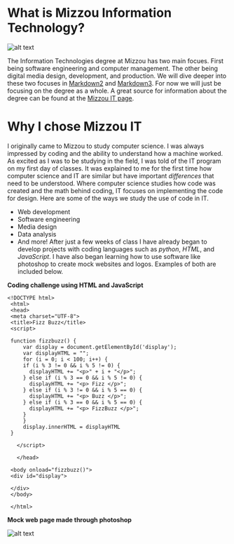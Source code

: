 # What is Mizzou Information Technology?

![alt text](https://showme.missouri.edu/wp-content/uploads/2020/07/Campus-Beauty-17.jpg)

The Information Technologies degree at Mizzou has two main focues. First being software engineering and computer management. The other being digital media design, development, and production. We will dive deeper into these two focuses in [Markdown2](https://github.com/jakesimpkins/midtermProject/blob/main/markdown2) and [Markdown3](https://github.com/jakesimpkins/midtermProject/blob/main/markdown3). For now we will just be focusing on the degree as a whole. A great source for information about the degree can be found at the [Mizzou IT page](https://catalog.missouri.edu/collegeofengineering/informationtechnology/).

# Why I chose Mizzou IT

I originally came to Mizzou to study computer science. I was always impressed by coding and the ability to understand how a machine worked. As excited as I was to be studying in the field, I was told of the IT program on my first day of classes. It was explained to me for the first time how computer science and IT are similar but have important _differences_ that need to be understood. Where computer science studies how code was created and the math behind coding, IT focuses on implementing the code for design. Here are some of the ways we study the use of code in IT.
- Web development
- Software engineering
- Media design
- Data analysis
- And more!
After just a few weeks of class I have already began to develop projects with coding languages such as _python_, _HTML_, and _JavaScript_. I have also began learning how to use software like photoshop to create mock websites and logos. Examples of both are included below.

**Coding challenge using HTML and JavaScript**
 ```
 <!DOCTYPE html>
  <html>
  <head>
  <meta charset="UTF-8">
  <title>Fizz Buzz</title>
  <script>

  function fizzbuzz() {
	  var display = document.getElementById('display');
	  var displayHTML = "";
	  for (i = 0; i < 100; i++) {
      if (i % 3 != 0 && i % 5 != 0) {
        displayHTML += "<p>" + i + "</p>";
      } else if (i % 3 == 0 && i % 5 != 0) {
        displayHTML += "<p> Fizz </p>";
      } else if (i % 3 != 0 && i % 5 == 0) {
        displayHTML += "<p> Buzz </p>";
      } else if (i % 3 == 0 && i % 5 == 0) {
        displayHTML += "<p> FizzBuzz </p>";
      }
	  }
 	  display.innerHTML = displayHTML
  }

    </script>

    </head>

  <body onload="fizzbuzz()">
  <div id="display">

  </div>
  </body>

  </html>
```
**Mock web page made through photoshop**

![alt text](https://user-images.githubusercontent.com/112040527/197279452-3625635e-ddca-4057-8c4a-98784b49d9cd.png)

